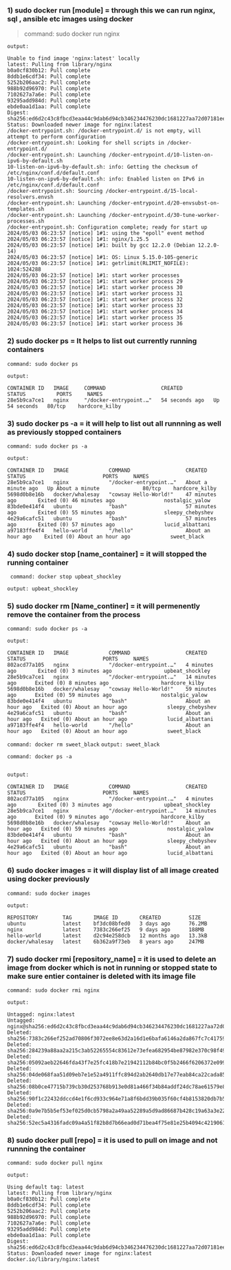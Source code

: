 ### 1) sudo docker run [module] = through this we can run nginx, sql , ansible etc images using docker 

> command: sudo docker run nginx 

```
output:

Unable to find image 'nginx:latest' locally
latest: Pulling from library/nginx
b0a0cf830b12: Pull complete 
8ddb1e6cdf34: Pull complete 
5252b206aac2: Pull complete 
988b92d96970: Pull complete 
7102627a7a6e: Pull complete 
93295add984d: Pull complete 
ebde0aa1d1aa: Pull complete 
Digest: sha256:ed6d2c43c8fbcd3eaa44c9dab6d94cb346234476230dc1681227aa72d07181ee
Status: Downloaded newer image for nginx:latest
/docker-entrypoint.sh: /docker-entrypoint.d/ is not empty, will attempt to perform configuration
/docker-entrypoint.sh: Looking for shell scripts in /docker-entrypoint.d/
/docker-entrypoint.sh: Launching /docker-entrypoint.d/10-listen-on-ipv6-by-default.sh
10-listen-on-ipv6-by-default.sh: info: Getting the checksum of /etc/nginx/conf.d/default.conf
10-listen-on-ipv6-by-default.sh: info: Enabled listen on IPv6 in /etc/nginx/conf.d/default.conf
/docker-entrypoint.sh: Sourcing /docker-entrypoint.d/15-local-resolvers.envsh
/docker-entrypoint.sh: Launching /docker-entrypoint.d/20-envsubst-on-templates.sh
/docker-entrypoint.sh: Launching /docker-entrypoint.d/30-tune-worker-processes.sh
/docker-entrypoint.sh: Configuration complete; ready for start up
2024/05/03 06:23:57 [notice] 1#1: using the "epoll" event method
2024/05/03 06:23:57 [notice] 1#1: nginx/1.25.5
2024/05/03 06:23:57 [notice] 1#1: built by gcc 12.2.0 (Debian 12.2.0-14) 
2024/05/03 06:23:57 [notice] 1#1: OS: Linux 5.15.0-105-generic
2024/05/03 06:23:57 [notice] 1#1: getrlimit(RLIMIT_NOFILE): 1024:524288
2024/05/03 06:23:57 [notice] 1#1: start worker processes
2024/05/03 06:23:57 [notice] 1#1: start worker process 29
2024/05/03 06:23:57 [notice] 1#1: start worker process 30
2024/05/03 06:23:57 [notice] 1#1: start worker process 31
2024/05/03 06:23:57 [notice] 1#1: start worker process 32
2024/05/03 06:23:57 [notice] 1#1: start worker process 33
2024/05/03 06:23:57 [notice] 1#1: start worker process 34
2024/05/03 06:23:57 [notice] 1#1: start worker process 35
2024/05/03 06:23:57 [notice] 1#1: start worker process 36
```

### 2) sudo docker ps = It helps to list out currently running containers

``` command: sudo docker ps ```

 ```
output:

CONTAINER ID   IMAGE     COMMAND                  CREATED          STATUS          PORTS     NAMES
28e5b9ca7ce1   nginx     "/docker-entrypoint.…"   54 seconds ago   Up 54 seconds   80/tcp    hardcore_kilby
```

### 3) sudo docker ps -a = it will help to list out all runnning as well as previously stopped containers

``` command: sudo docker ps -a ```
```
output:

CONTAINER ID   IMAGE             COMMAND                  CREATED              STATUS                         PORTS     NAMES
28e5b9ca7ce1   nginx             "/docker-entrypoint.…"   About a minute ago   Up About a minute              80/tcp    hardcore_kilby
5698d0b8e16b   docker/whalesay   "cowsay Hello-World!"    47 minutes ago       Exited (0) 46 minutes ago                nostalgic_yalow
83bde0e414f4   ubuntu            "bash"                   57 minutes ago       Exited (0) 55 minutes ago                sleepy_chebyshev
4e29a6cafc51   ubuntu            "bash"                   57 minutes ago       Exited (0) 57 minutes ago                lucid_albattani
a97183ffe4f4   hello-world       "/hello"                 About an hour ago    Exited (0) About an hour ago             sweet_black
```

### 4) sudo docker stop [name_container] = it will stopped the running container 

``` command: docker stop upbeat_shockley```

``` output: upbeat_shockley ```


### 5) sudo docker rm [Name_continer] = it will permenently remove the container from the process


``` command: sudo docker ps -a ```

```
output:

CONTAINER ID   IMAGE             COMMAND                  CREATED             STATUS                         PORTS     NAMES
802acd77a105   nginx             "/docker-entrypoint.…"   4 minutes ago       Exited (0) 3 minutes ago                 upbeat_shockley
28e5b9ca7ce1   nginx             "/docker-entrypoint.…"   14 minutes ago      Exited (0) 8 minutes ago                 hardcore_kilby
5698d0b8e16b   docker/whalesay   "cowsay Hello-World!"    59 minutes ago      Exited (0) 59 minutes ago                nostalgic_yalow
83bde0e414f4   ubuntu            "bash"                   About an hour ago   Exited (0) About an hour ago             sleepy_chebyshev
4e29a6cafc51   ubuntu            "bash"                   About an hour ago   Exited (0) About an hour ago             lucid_albattani
a97183ffe4f4   hello-world       "/hello"                 About an hour ago   Exited (0) About an hour ago             sweet_black
```
``` command: docker rm sweet_black ```
``` output: sweet_black ```


``` command: docker ps -a ```
```

output:

CONTAINER ID   IMAGE             COMMAND                  CREATED             STATUS                         PORTS     NAMES
802acd77a105   nginx             "/docker-entrypoint.…"   4 minutes ago       Exited (0) 3 minutes ago                 upbeat_shockley
28e5b9ca7ce1   nginx             "/docker-entrypoint.…"   14 minutes ago      Exited (0) 9 minutes ago                 hardcore_kilby
5698d0b8e16b   docker/whalesay   "cowsay Hello-World!"    About an hour ago   Exited (0) 59 minutes ago                nostalgic_yalow
83bde0e414f4   ubuntu            "bash"                   About an hour ago   Exited (0) About an hour ago             sleepy_chebyshev
4e29a6cafc51   ubuntu            "bash"                   About an hour ago   Exited (0) About an hour ago             lucid_albattani
```

### 6) sudo docker images = it will display list of all image created using docker previously 


``` command: sudo docker images ```
```
output:

REPOSITORY        TAG       IMAGE ID       CREATED         SIZE
ubuntu            latest    bf3dc08bfed0   3 days ago      76.2MB
nginx             latest    7383c266ef25   9 days ago      188MB
hello-world       latest    d2c94e258dcb   12 months ago   13.3kB
docker/whalesay   latest    6b362a9f73eb   8 years ago     247MB
```


### 7) sudo docker rmi [repository_name] = it is used to delete an image from docker which is not in running or stopped state to make sure entier container is deleted with its image file 

``` command: sudo docker rmi nginx ```

```
output:

Untagged: nginx:latest
Untagged: nginx@sha256:ed6d2c43c8fbcd3eaa44c9dab6d94cb346234476230dc1681227aa72d07181ee
Deleted: sha256:7383c266ef252ad70806f3072ee8e63d2a16d1e6bafa6146a2da867fc7c41759
Deleted: sha256:284239a88aa2a215c3ab52265554c83612e73efea682954be87982e370c98f49
Deleted: sha256:05092aeb22646fda43f7e25fc418b7e21942112b84bc0f5b2466f6206372e099
Deleted: sha256:04de068faa51d09eb7e1e52a4911ffc894d2ab2640db17e77eab84ca22cada85
Deleted: sha256:08b0ce47715b739cb30d253768b913e0d81a466f34b84addf24dc78ae61579e8
Deleted: sha256:90f1c22432ddccd4e1f6cd933c964e71a8f6bdd39b035f60cf4b8153820db7b5
Deleted: sha256:0a9e7b5b5ef53ef025d0cb5798a2a49aa52289a5d9ad86687b428c19a63a3e22
Deleted: sha256:52ec5a4316fadc09a4a51f82b8d7b66ead0d71bea4f75e81e25b4094c4219061
```

### 8) sudo docker pull [repo] = it is used to pull on image and not runnning the container 

``` command: sudo docker pull nginx ```
```
output:

Using default tag: latest
latest: Pulling from library/nginx
b0a0cf830b12: Pull complete 
8ddb1e6cdf34: Pull complete 
5252b206aac2: Pull complete 
988b92d96970: Pull complete 
7102627a7a6e: Pull complete 
93295add984d: Pull complete 
ebde0aa1d1aa: Pull complete 
Digest: sha256:ed6d2c43c8fbcd3eaa44c9dab6d94cb346234476230dc1681227aa72d07181ee
Status: Downloaded newer image for nginx:latest
docker.io/library/nginx:latest
```
